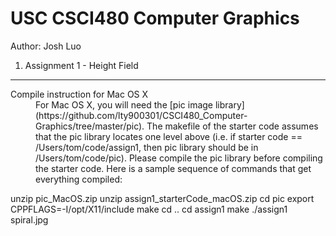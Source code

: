 USC CSCI480 Computer Graphics
=========================
Author: Josh Luo

1. Assignment 1 - Height Field
------------

<dl>
  <dt>Compile instruction for Mac OS X</dt>
  <dd>For Mac OS X, you will  need the [pic image library](https://github.com/lty900301/CSCI480_Computer-Graphics/tree/master/pic). The makefile of the starter code assumes that the pic library locates one level above (i.e. if starter code == /Users/tom/code/assign1, then pic library should be in /Users/tom/code/pic). Please compile the pic library before compiling the starter code. Here is a sample sequence of commands that get everything compiled:</dd>
</dl>
	unzip pic_MacOS.zip
	unzip assign1_starterCode_macOS.zip
	cd pic 
	export CPPFLAGS=-I/opt/X11/include
	make 
	cd ..
	cd assign1
	make
	./assign1 spiral.jpg